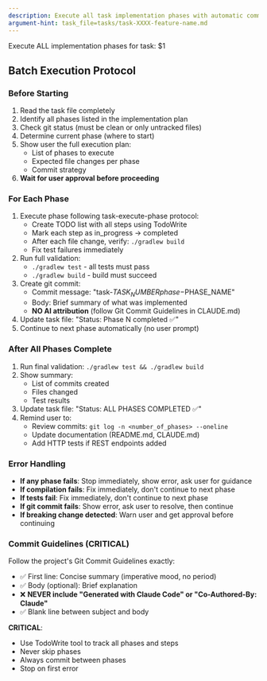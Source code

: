 ```yaml
---
description: Execute all task implementation phases with automatic commits
argument-hint: task_file=tasks/task-XXXX-feature-name.md
---
```


Execute ALL implementation phases for task: $1

## Batch Execution Protocol

### Before Starting
1. Read the task file completely
2. Identify all phases listed in the implementation plan
3. Check git status (must be clean or only untracked files)
4. Determine current phase (where to start)
5. Show user the full execution plan:
   - List of phases to execute
   - Expected file changes per phase
   - Commit strategy
6. **Wait for user approval before proceeding**

### For Each Phase
1. Execute phase following task-execute-phase protocol:
   - Create TODO list with all steps using TodoWrite
   - Mark each step as in_progress → completed
   - After each file change, verify: `./gradlew build`
   - Fix test failures immediately
2. Run full validation:
   - `./gradlew test` - all tests must pass
   - `./gradlew build` - build must succeed
3. Create git commit:
   - Commit message: "task-$TASK_NUMBER phase-$PHASE_NAME"
   - Body: Brief summary of what was implemented
   - **NO AI attribution** (follow Git Commit Guidelines in CLAUDE.md)
4. Update task file: "Status: Phase N completed ✅"
5. Continue to next phase automatically (no user prompt)

### After All Phases Complete
1. Run final validation: `./gradlew test && ./gradlew build`
2. Show summary:
   - List of commits created
   - Files changed
   - Test results
3. Update task file: "Status: ALL PHASES COMPLETED ✅"
4. Remind user to:
   - Review commits: `git log -n <number_of_phases> --oneline`
   - Update documentation (README.md, CLAUDE.md)
   - Add HTTP tests if REST endpoints added

### Error Handling
- **If any phase fails**: Stop immediately, show error, ask user for guidance
- **If compilation fails**: Fix immediately, don't continue to next phase
- **If tests fail**: Fix immediately, don't continue to next phase
- **If git commit fails**: Show error, ask user to resolve, then continue
- **If breaking change detected**: Warn user and get approval before continuing

### Commit Guidelines (CRITICAL)
Follow the project's Git Commit Guidelines exactly:
- ✅ First line: Concise summary (imperative mood, no period)
- ✅ Body (optional): Brief explanation
- ❌ **NEVER include "Generated with Claude Code" or "Co-Authored-By: Claude"**
- ✅ Blank line between subject and body

**CRITICAL**:
- Use TodoWrite tool to track all phases and steps
- Never skip phases
- Always commit between phases
- Stop on first error